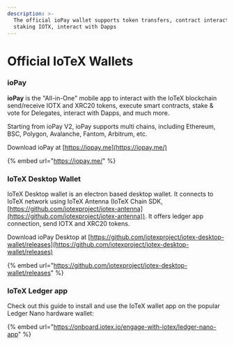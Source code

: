 ```yaml
---
description: >-
  The official ioPay wallet supports token transfers, contract interactions,
  staking IOTX, interact with Dapps
---
```


# Official IoTeX Wallets

### **i**oPay&#x20;

**ioPay** is the "All-in-One" mobile app to interact with the IoTeX blockchain send/receive IOTX and XRC20 tokens, execute smart contracts, stake & vote for Delegates, interact with Dapps, and much more.

Starting from ioPay V2, ioPay supports multi chains, including Ethereum, BSC, Polygon, Avalanche, Fantom, Arbitrum, etc.&#x20;

Download ioPay at [https://iopay.me](https://iopay.me/)

{% embed url="https://iopay.me/" %}

### IoTeX Desktop Wallet

IoTeX Desktop wallet is an electron based desktop wallet. It connects to IoTeX network using IoTeX Antenna (IoTeX Chain SDK, [https://github.com/iotexproject/iotex-antenna](https://github.com/iotexproject/iotex-antenna)). It offers ledger app connection, send IOTX and XRC20 tokens.

Download ioPay Desktop at [https://github.com/iotexproject/iotex-desktop-wallet/releases](https://github.com/iotexproject/iotex-desktop-wallet/releases)

{% embed url="https://github.com/iotexproject/iotex-desktop-wallet/releases" %}

### IoTeX Ledger app

Check out this guide to install and use the IoTeX wallet app on the popular Ledger Nano hardware wallet:

{% embed url="https://onboard.iotex.io/engage-with-iotex/ledger-nano-app" %}

